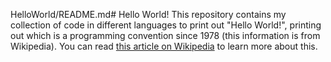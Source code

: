 HelloWorld/README.md# Hello World!
This repository contains my collection of code in different languages to print out "Hello World!", printing out which is a programming convention since 1978 (this information is from Wikipedia). You can read [this article on Wikipedia](https://en.wikipedia.org/wiki/%22Hello,_World!%22_program) to learn more about this.
